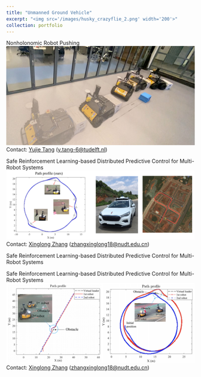 ```yaml
---
title: "Unmanned Ground Vehicle"
excerpt: "<img src='/images/husky_crazyflie_2.png' width='200'>"
collection: portfolio
---
```


Nonholonomic Robot Pushing
[![Watch the video](/images/husky_constraints.jpg)](https://www.youtube.com/watch?v=jk_JhqiJUfg&list=PLPE5-2sIdTlgrK3lLDL7wopZUY2Gwfpty&index=2)
Contact: [Yujie Tang](https://scholar.google.com/citations?user=wCc_YsUAAAAJ&hl=zh-CN) (y.tang-6@tudelft.nl)


Safe Reinforcement Learning-based Distributed Predictive Control for Multi-Robot Systems
[![Watch the video](/images/MBSL_UGV.png)](https://www.youtube.com/playlist?list=PLPE5-2sIdTlhk5r0VQr-66PBEqpAXvdAx)
Contact: [Xinglong Zhang](https://xinglongzhangnudt.github.io/) (zhangxinglong18@nudt.edu.cn)

Safe Reinforcement Learning-based Distributed Predictive Control for Multi-Robot Systems

Safe Reinforcement Learning-based Distributed Predictive Control for Multi-Robot Systems
[![Watch the video](/images/MA_SRL_UGV.png)](https://www.youtube.com/playlist?list=PLPE5-2sIdTliwcptTGRRN6UoF-J6mlT8N)
Contact: [Xinglong Zhang](https://xinglongzhangnudt.github.io/) (zhangxinglong18@nudt.edu.cn)
